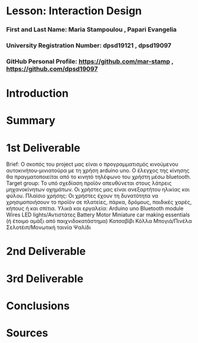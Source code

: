 # Lesson: Interaction Design

### First and Last Name: Maria Stampoulou , Papari Evangelia
### University Registration Number: dpsd19121 , dpsd19097
### GitHub Personal Profile: https://github.com/mar-stamp , https://github.com/dpsd19097

# Introduction

# Summary


# 1st Deliverable
Brief: Ο σκοπός του project μας είναι ο προγραμματισμός κινούμενου αυτοκινήτου-μινιατούρα με τη χρήση arduino uno. Ο έλεγχος της κίνησης θα πραγματοποιείται από το              κινητό τηλέφωνο του χρήστη μέσω bluetooth.  
Target group: Το υπό σχεδίαση προϊόν απευθύνεται στους λάτρεις μηχανοκίνητων οχημάτων. Οι χρήστες μας είναι ανεξαρτήτου ηλικίας και φύλου.
                  Πλαίσιο χρήσης: Οι χρήστες έχουν τη δυνατότητα να χρησιμοποιήσουν το προϊόν σε πλατείες, πάρκα, δρόμους, παιδικές χαρές, κήπους ή και σπίτια.
                                      Υλικά και εργαλεία: Arduino uno
                    Bluetooth module
                    Wires
                    LED lights/Αντιστάτες
                    Battery
                    Motor
                    Miniature car making essentials (ή έτοιμο αμάξι από παιχνιδοκατάστημα)
                    Κατσαβίβι
                    Κόλλα 
                    Μπογιά/Πινέλα
                    Σελοτέιπ/Μονωτική ταινία
                    Ψαλίδι

# 2nd Deliverable


# 3rd Deliverable 


# Conclusions


# Sources
